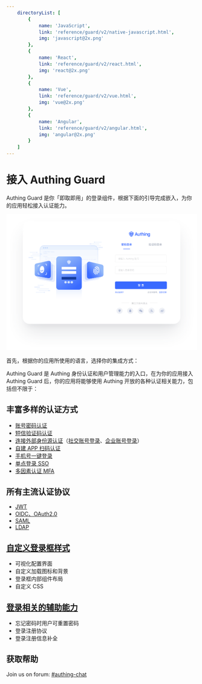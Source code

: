 ```yaml
---
    directoryList: [
        {
            name: 'JavaScript',
            link: 'reference/guard/v2/native-javascript.html',
            img: 'javascript@2x.png'
        },
        {
            name: 'React',
            link: 'reference/guard/v2/react.html',
            img: 'react@2x.png'
        },
        {
            name: 'Vue',
            link: 'reference/guard/v2/vue.html',
            img: 'vue@2x.png'
        },
        {
            name: 'Angular',
            link: 'reference/guard/v2/angular.html',
            img: 'angular@2x.png'
        }
    ]
---
```

# 接入 Authing Guard

<LastUpdated/>

Authing Guard 是你「即取即用」的登录组件，根据下面的引导完成嵌入，为你的应用轻松接入认证能力。

![Guard-index](./images/guard_index.png)

首先，根据你的应用所使用的语言，选择你的集成方式：

<Directory />

Authing Guard 是 Authing 身份认证和用户管理能力的入口，在为你的应用接入 Authing Guard 后，你的应用将能够使用 Authing 开放的各种认证相关能力，包括但不限于：

## 丰富多样的认证方式

- [账号密码认证](/guides/authentication/basic/password/)
- [短信验证码认证](/guides/authentication/basic/sms/)
- [连接外部身份源认证](/guides/connections/)（[社交账号登录](/guides/authentication/social/)、[企业账号登录](/guides/connections/enterprise)）
- [自建 APP 扫码认证](/guides/authentication/qrcode/use-self-build-app/)
- [手机号一键登录](//guides/oneauth/)
- [单点登录 SSO](/reference/sdk-for-sso)
- [多因素认证 MFA](/guides/app/mfa)

## 所有主流认证协议

- [JWT](/concepts/jwt-token)
- [OIDC、OAuth2.0](/concepts/oidc/oidc-overview)
- [SAML](/concepts/saml/saml-overview)
- [LDAP](/guides/org/ldap-user-directory/)

## [自定义登录框样式](/guides/authentication/branding/#样式配置)

- 可视化配置界面
- 自定义加载图标和背景
- 登录框内部组件布局
- 自定义 CSS

## [登录相关的辅助能力](/guides/authentication/branding/#功能配置)

- 忘记密码时用户可重置密码
- 登录注册协议
- 登录注册信息补全

## 获取帮助

Join us on forum: [#authing-chat](https://forum.authing.cn/)
